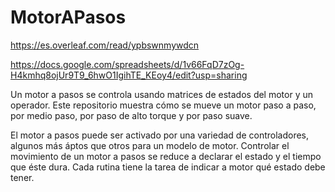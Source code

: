 # MotorAPasos

https://es.overleaf.com/read/ypbswnmywdcn

https://docs.google.com/spreadsheets/d/1v66FqD7zOg-H4kmhq8ojUr9T9_6hwO1IgihTE_KEoy4/edit?usp=sharing

Un motor a pasos se controla usando matrices de estados del motor y un operador. Este repositorio muestra cómo se mueve un motor paso a paso, por medio paso, por paso de alto torque y por paso suave.

El motor a pasos puede ser activado por una variedad de controladores, algunos más áptos que otros para un modelo de motor. Controlar el movimiento de un motor a pasos se reduce a declarar el estado y el tiempo que éste dura. Cada rutina tiene la tarea de indicar a motor qué estado debe tener.
